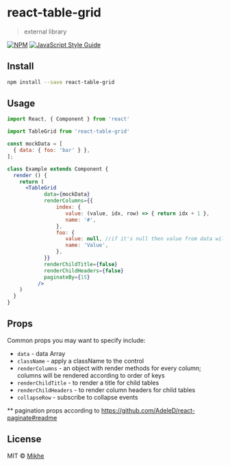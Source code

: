 # react-table-grid

> external library

[![NPM](https://img.shields.io/npm/v/react-table-grid.svg)](https://www.npmjs.com/package/react-table-grid) [![JavaScript Style Guide](https://img.shields.io/badge/code_style-standard-brightgreen.svg)](https://standardjs.com)

## Install

```bash
npm install --save react-table-grid
```

## Usage

```jsx
import React, { Component } from 'react'

import TableGrid from 'react-table-grid'

const mockData = [
  { data: { foo: 'bar' } },
];

class Example extends Component {
  render () {
    return (
      <TableGrid
            data={mockData}
            renderColumns={{
                index: {
                   value: (value, idx, row) => { return idx + 1 },
                   name: '#',
                },
                foo: {
                   value: null, //if it's null then value from data will be taken
                   name: 'Value',
                },                
            }}
            renderChildTitle={false}
            renderChildHeaders={false}            
            paginateBy={15}
          />
    )
  }
}
```
## Props

Common props you may want to specify include:

* `data` - data Array
* `className` - apply a className to the control
* `renderColumns` - an object with render methods for every column; columns will be rendered according to order of keys
* `renderChildTitle` - to render a title for child tables
* `renderChildHeaders` - to render column headers for child tables
* `collapseRow` - subscribe to collapse events

** pagination props according to https://github.com/AdeleD/react-paginate#readme

## License

MIT © [Mikhe](https://github.com/Mikhe)
